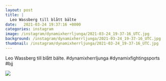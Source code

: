 ```yaml
---
layout: post
title: |
  Leo Wassberg till blått bälte
date:   2021-03-24 19:37:16 +0000
categories: instagram
image: /instagram/dynamixherrljunga/2021-03-24_19-37-16_UTC.jpg
background: /instagram/dynamixherrljunga/2021-03-24_19-37-16_UTC.jpg
thumbnail: /instagram/dynamixherrljunga/2021-03-24_19-37-16_UTC.jpg
---
```

Leo Wassberg till blått bälte. #dynamixherrljunga #dynamixfightingsports #bjj



<img src='/www-dynamix-herrljunga/instagram/dynamixherrljunga/2021-03-24_19-37-16_UTC.jpg' class='img-fluid' />
